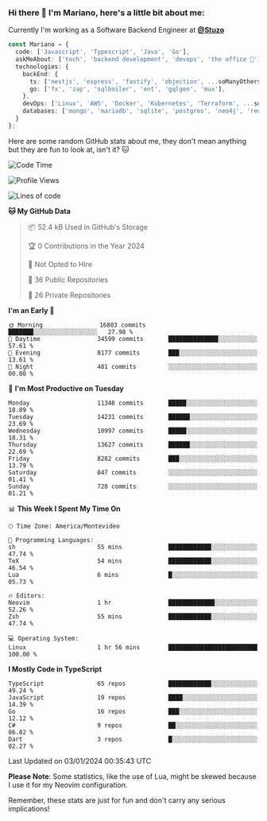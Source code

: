 ### Hi there 👋 I'm Mariano, here's a little bit about me:

Currently I'm working as a Software Backend Engineer at [**@Stuzo**](https://www.stuzo.com/)

```ts
const Mariano = {
  code: ['Javascript', 'Typescript', 'Java', 'Go'],
  askMeAbout: ['tech', 'backend development', 'devops', 'the office 💼'],
  technologies: {
    backEnd: {
      ts: ['nestjs', 'express', 'fastify', 'objection', ...soManyOthersFrameworks],
      go: ['fx', 'zap', 'sqlboiler', 'ent', 'gqlgen', 'mux'],
    },
    devOps: ['Linux', 'AWS', 'Docker', 'Kubernetes', 'Terraform', ...soManyOthersTools],
    databases: ['mongo', 'mariadb', 'sqlite', 'postgres', 'neo4j', 'redis', ...],
  }
};
```

Here are some random GitHub stats about me, they don't mean anything but they are fun to look at, isn't it? 🐱

<!--START_SECTION:waka-->
![Code Time](http://img.shields.io/badge/Code%20Time-1%2C456%20hrs%2021%20mins-blue)

![Profile Views](http://img.shields.io/badge/Profile%20Views-0-blue)

![Lines of code](https://img.shields.io/badge/From%20Hello%20World%20I%27ve%20Written-13.4%20million%20lines%20of%20code-blue)

**🐱 My GitHub Data** 

> 📦 52.4 kB Used in GitHub's Storage 
 > 
> 🏆 0 Contributions in the Year 2024
 > 
> 🚫 Not Opted to Hire
 > 
> 📜 36 Public Repositories 
 > 
> 🔑 26 Private Repositories 
 > 
**I'm an Early 🐤** 

```text
🌞 Morning                16803 commits       ███████░░░░░░░░░░░░░░░░░░   27.98 % 
🌆 Daytime                34599 commits       ██████████████░░░░░░░░░░░   57.61 % 
🌃 Evening                8177 commits        ███░░░░░░░░░░░░░░░░░░░░░░   13.61 % 
🌙 Night                  481 commits         ░░░░░░░░░░░░░░░░░░░░░░░░░   00.80 % 
```
📅 **I'm Most Productive on Tuesday** 

```text
Monday                   11348 commits       █████░░░░░░░░░░░░░░░░░░░░   18.89 % 
Tuesday                  14231 commits       ██████░░░░░░░░░░░░░░░░░░░   23.69 % 
Wednesday                10997 commits       █████░░░░░░░░░░░░░░░░░░░░   18.31 % 
Thursday                 13627 commits       ██████░░░░░░░░░░░░░░░░░░░   22.69 % 
Friday                   8282 commits        ███░░░░░░░░░░░░░░░░░░░░░░   13.79 % 
Saturday                 847 commits         ░░░░░░░░░░░░░░░░░░░░░░░░░   01.41 % 
Sunday                   728 commits         ░░░░░░░░░░░░░░░░░░░░░░░░░   01.21 % 
```


📊 **This Week I Spent My Time On** 

```text
🕑︎ Time Zone: America/Montevideo

💬 Programming Languages: 
sh                       55 mins             ████████████░░░░░░░░░░░░░   47.74 % 
TeX                      54 mins             ████████████░░░░░░░░░░░░░   46.54 % 
Lua                      6 mins              █░░░░░░░░░░░░░░░░░░░░░░░░   05.73 % 

🔥 Editors: 
Neovim                   1 hr                █████████████░░░░░░░░░░░░   52.26 % 
Zsh                      55 mins             ████████████░░░░░░░░░░░░░   47.74 % 

💻 Operating System: 
Linux                    1 hr 56 mins        █████████████████████████   100.00 % 
```

**I Mostly Code in TypeScript** 

```text
TypeScript               65 repos            ████████████░░░░░░░░░░░░░   49.24 % 
JavaScript               19 repos            ████░░░░░░░░░░░░░░░░░░░░░   14.39 % 
Go                       16 repos            ███░░░░░░░░░░░░░░░░░░░░░░   12.12 % 
C#                       9 repos             ██░░░░░░░░░░░░░░░░░░░░░░░   06.82 % 
Dart                     3 repos             █░░░░░░░░░░░░░░░░░░░░░░░░   02.27 % 
```




 Last Updated on 03/01/2024 00:35:43 UTC
<!--END_SECTION:waka-->

**Please Note**: Some statistics, like the use of Lua, might be skewed because I use it for my Neovim configuration.

Remember, these stats are just for fun and don't carry any serious implications!
